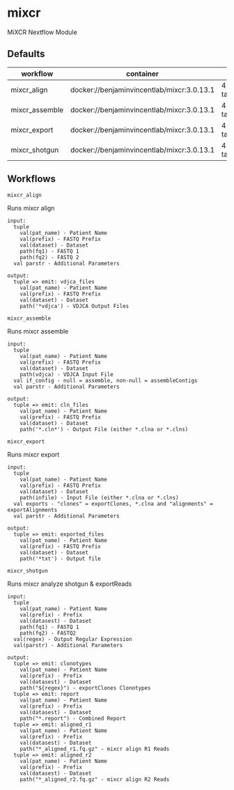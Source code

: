 # mixcr

MiXCR Nextflow Module

## Defaults

| workflow | container | cpus | memory |
| --- | --- | --- | --- |
| mixcr_align | docker://benjaminvincentlab/mixcr:3.0.13.1 | 4 * task.attempt | 8.GB.plus(4.GB * task.attempt) |
| mixcr_assemble | docker://benjaminvincentlab/mixcr:3.0.13.1 | 4 * task.attempt | 8.GB.plus(4.GB * task.attempt) |
| mixcr_export | docker://benjaminvincentlab/mixcr:3.0.13.1 | 4 * task.attempt | 8.GB.plus(4.GB * task.attempt) |
| mixcr_shotgun | docker://benjaminvincentlab/mixcr:3.0.13.1 | 4 * task.attempt | 8.GB.plus(4.GB * task.attempt) |

## Workflows

`mixcr_align`

Runs mixcr align
```
input:
  tuple
    val(pat_name) - Patient Name
    val(prefix) - FASTQ Prefix
    val(dataset) - Dataset
    path(fq1) - FASTQ 1
    path(fq2) - FASTQ 2
  val parstr - Additional Parameters

output:
  tuple => emit: vdjca_files
    val(pat_name) - Patient Name
    val(prefix) - FASTQ Prefix
    val(dataset) - Dataset
    path('*vdjca') - VDJCA Output Files
```

`mixcr_assemble`

Runs mixcr assemble
```
input:
  tuple
    val(pat_name) - Patient Name
    val(prefix) - FASTQ Prefix
    val(dataset) - Dataset
    path(vdjca) - VDJCA Input File
  val if_config - null = assemble, non-null = assembleContigs
  val parstr - Additional Parameters

output:
  tuple => emit: cln_files
    val(pat_name) - Patient Name
    val(prefix) - FASTQ Prefix
    val(dataset) - Dataset
    path('*.cln*') - Output File (either *.clna or *.clns)
```

`mixcr_export`

Runs mixcr export
```
input:
  tuple
    val(pat_name) - Patient Name
    val(prefix) - FASTQ Prefix
    val(dataset) - Dataset
    path(infile) - Input File (either *.clna or *.clns)
  val exports - "clones" = exportClones, *.clna and "alignments" = exportAlignments
  val parstr - Additional Parameters

output:
  tuple => emit: exported_files
    val(pat_name) - Patient Name
    val(prefix) - FASTQ Prefix
    val(dataset) - Dataset
    path('*txt') - Output file
```

`mixcr_shotgun`

Runs mixcr analyze shotgun & exportReads
```
input:
  tuple
    val(pat_name) - Patient Name
    val(prefix) - Prefix
    val(datasest) - Dataset
    path(fq1) - FASTQ 1
    path(fq2) - FASTQ2
  val(regex) - Output Regular Expression
  val(parstr) - Additional Parameters

output:
  tuple => emit: clonotypes
    val(pat_name) - Patient Name
    val(prefix) - Prefix
    val(datasest) - Dataset
    path("${regex}") - exportClones Clonotypes
  tuple => emit: report
    val(pat_name) - Patient Name
    val(prefix) - Prefix
    val(datasest) - Dataset
    path("*.report") - Combined Report
  tuple => emit: aligned_r1
    val(pat_name) - Patient Name
    val(prefix) - Prefix
    val(datasest) - Dataset
    path("*_aligned_r1.fq.gz" - mixcr align R1 Reads
  tuple => emit: aligned_r2
    val(pat_name) - Patient Name
    val(prefix) - Prefix
    val(datasest) - Dataset
    path("*_aligned_r2.fq.gz" - mixcr align R2 Reads
```

